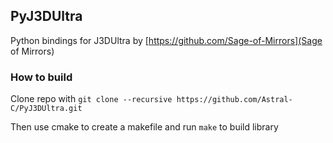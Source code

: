 ## PyJ3DUltra

Python bindings for J3DUltra by [https://github.com/Sage-of-Mirrors](Sage of Mirrors)

### How to build
Clone repo with `git clone --recursive https://github.com/Astral-C/PyJ3DUltra.git`

Then use cmake to create a makefile and run `make` to build library